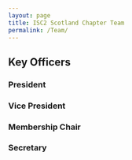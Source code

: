 ```yaml
---
layout: page
title: ISC2 Scotland Chapter Team
permalink: /Team/
---
```


## Key Officers

### President 

### Vice President  

### Membership Chair  

### Secretary
